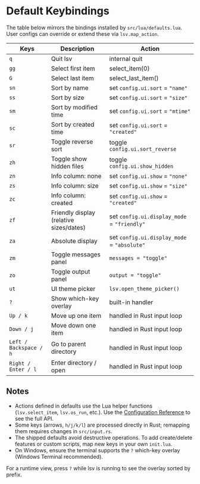 # Default Keybindings

The table below mirrors the bindings installed by `src/lua/defaults.lua`. User configs can override or extend these via `lsv.map_action`.

| Keys | Description | Action |
|------|-------------|--------|
| `q` | Quit lsv | internal quit |
| `gg` | Select first item | select_item(0) |
| `G` | Select last item | select_last_item() |
| `sn` | Sort by name | set `config.ui.sort` = `"name"` |
| `ss` | Sort by size | set `config.ui.sort` = `"size"` |
| `sm` | Sort by modified time | set `config.ui.sort` = `"mtime"` |
| `sc` | Sort by created time | set `config.ui.sort` = `"created"` |
| `sr` | Toggle reverse sort | toggle `config.ui.sort_reverse` |
| `zh` | Toggle show hidden files | toggle `config.ui.show_hidden` |
| `zn` | Info column: none | set `config.ui.show` = `"none"` |
| `zs` | Info column: size | set `config.ui.show` = `"size"` |
| `zc` | Info column: created | set `config.ui.show` = `"created"` |
| `zf` | Friendly display (relative sizes/dates) | set `config.ui.display_mode` = `"friendly"` |
| `za` | Absolute display | set `config.ui.display_mode` = `"absolute"` |
| `zm` | Toggle messages panel | `messages = "toggle"` |
| `zo` | Toggle output panel | `output = "toggle"` |
| `ut` | UI theme picker | `lsv.open_theme_picker()` |
| `?` | Show which-key overlay | built-in handler |
| `Up / k` | Move up one item | handled in Rust input loop |
| `Down / j` | Move down one item | handled in Rust input loop |
| `Left / Backspace / h` | Go to parent directory | handled in Rust input loop |
| `Right / Enter / l` | Enter directory / open | handled in Rust input loop |

## Notes

- Actions defined in defaults use the Lua helper functions (`lsv.select_item`, `lsv.os_run`, etc.). Use the [Configuration Reference](configuration.md) to see the full API.
- Some keys (arrows, `h/j/k/l`) are processed directly in Rust; remapping them requires changes in `src/input.rs`.
- The shipped defaults avoid destructive operations. To add create/delete features or custom scripts, map new keys in your own `init.lua`.
- On Windows, ensure the terminal supports the `?` which-key overlay (Windows Terminal recommended).

For a runtime view, press `?` while lsv is running to see the overlay sorted by prefix.
